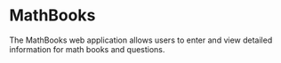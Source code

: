 # MathBooks

The MathBooks web application allows users to enter and view detailed information for math books and questions.
